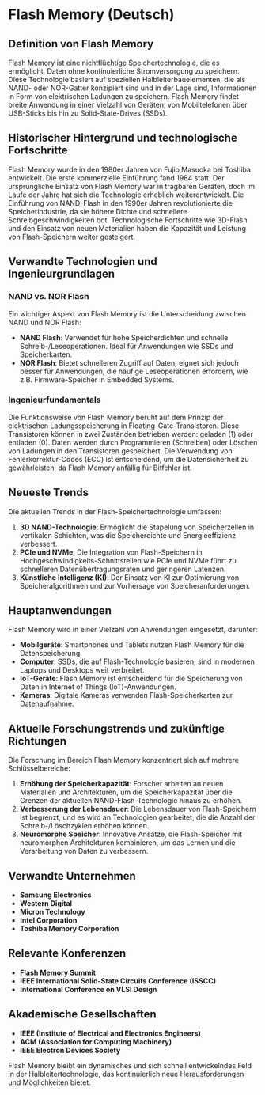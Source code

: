 # Flash Memory (Deutsch)

## Definition von Flash Memory

Flash Memory ist eine nichtflüchtige Speichertechnologie, die es ermöglicht, Daten ohne kontinuierliche Stromversorgung zu speichern. Diese Technologie basiert auf speziellen Halbleiterbauelementen, die als NAND- oder NOR-Gatter konzipiert sind und in der Lage sind, Informationen in Form von elektrischen Ladungen zu speichern. Flash Memory findet breite Anwendung in einer Vielzahl von Geräten, von Mobiltelefonen über USB-Sticks bis hin zu Solid-State-Drives (SSDs).

## Historischer Hintergrund und technologische Fortschritte

Flash Memory wurde in den 1980er Jahren von Fujio Masuoka bei Toshiba entwickelt. Die erste kommerzielle Einführung fand 1984 statt. Der ursprüngliche Einsatz von Flash Memory war in tragbaren Geräten, doch im Laufe der Jahre hat sich die Technologie erheblich weiterentwickelt. Die Einführung von NAND-Flash in den 1990er Jahren revolutionierte die Speicherindustrie, da sie höhere Dichte und schnellere Schreibgeschwindigkeiten bot. Technologische Fortschritte wie 3D-Flash und den Einsatz von neuen Materialien haben die Kapazität und Leistung von Flash-Speichern weiter gesteigert.

## Verwandte Technologien und Ingenieurgrundlagen

### NAND vs. NOR Flash

Ein wichtiger Aspekt von Flash Memory ist die Unterscheidung zwischen NAND und NOR Flash:

- **NAND Flash**: Verwendet für hohe Speicherdichten und schnelle Schreib-/Leseoperationen. Ideal für Anwendungen wie SSDs und Speicherkarten.
- **NOR Flash**: Bietet schnelleren Zugriff auf Daten, eignet sich jedoch besser für Anwendungen, die häufige Leseoperationen erfordern, wie z.B. Firmware-Speicher in Embedded Systems.

### Ingenieurfundamentals

Die Funktionsweise von Flash Memory beruht auf dem Prinzip der elektrischen Ladungsspeicherung in Floating-Gate-Transistoren. Diese Transistoren können in zwei Zuständen betrieben werden: geladen (1) oder entladen (0). Daten werden durch Programmieren (Schreiben) oder Löschen von Ladungen in den Transistoren gespeichert. Die Verwendung von Fehlerkorrektur-Codes (ECC) ist entscheidend, um die Datensicherheit zu gewährleisten, da Flash Memory anfällig für Bitfehler ist.

## Neueste Trends

Die aktuellen Trends in der Flash-Speichertechnologie umfassen:

1. **3D NAND-Technologie**: Ermöglicht die Stapelung von Speicherzellen in vertikalen Schichten, was die Speicherdichte und Energieeffizienz verbessert.
2. **PCIe und NVMe**: Die Integration von Flash-Speichern in Hochgeschwindigkeits-Schnittstellen wie PCIe und NVMe führt zu schnelleren Datenübertragungsraten und geringeren Latenzen.
3. **Künstliche Intelligenz (KI)**: Der Einsatz von KI zur Optimierung von Speicheralgorithmen und zur Vorhersage von Speicheranforderungen.

## Hauptanwendungen

Flash Memory wird in einer Vielzahl von Anwendungen eingesetzt, darunter:

- **Mobilgeräte**: Smartphones und Tablets nutzen Flash Memory für die Datenspeicherung.
- **Computer**: SSDs, die auf Flash-Technologie basieren, sind in modernen Laptops und Desktops weit verbreitet.
- **IoT-Geräte**: Flash Memory ist entscheidend für die Speicherung von Daten in Internet of Things (IoT)-Anwendungen.
- **Kameras**: Digitale Kameras verwenden Flash-Speicherkarten zur Datenaufnahme.

## Aktuelle Forschungstrends und zukünftige Richtungen

Die Forschung im Bereich Flash Memory konzentriert sich auf mehrere Schlüsselbereiche:

1. **Erhöhung der Speicherkapazität**: Forscher arbeiten an neuen Materialien und Architekturen, um die Speicherkapazität über die Grenzen der aktuellen NAND-Flash-Technologie hinaus zu erhöhen.
2. **Verbesserung der Lebensdauer**: Die Lebensdauer von Flash-Speichern ist begrenzt, und es wird an Technologien gearbeitet, die die Anzahl der Schreib-/Löschzyklen erhöhen können.
3. **Neuromorphe Speicher**: Innovative Ansätze, die Flash-Speicher mit neuromorphen Architekturen kombinieren, um das Lernen und die Verarbeitung von Daten zu verbessern.

## Verwandte Unternehmen

- **Samsung Electronics**
- **Western Digital**
- **Micron Technology**
- **Intel Corporation**
- **Toshiba Memory Corporation**

## Relevante Konferenzen

- **Flash Memory Summit**
- **IEEE International Solid-State Circuits Conference (ISSCC)**
- **International Conference on VLSI Design**

## Akademische Gesellschaften

- **IEEE (Institute of Electrical and Electronics Engineers)**
- **ACM (Association for Computing Machinery)**
- **IEEE Electron Devices Society**

Flash Memory bleibt ein dynamisches und sich schnell entwickelndes Feld in der Halbleitertechnologie, das kontinuierlich neue Herausforderungen und Möglichkeiten bietet.